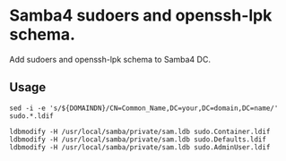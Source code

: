 Samba4 sudoers and openssh-lpk schema.
=======================================

Add sudoers and openssh-lpk schema to Samba4 DC.

Usage
-------

```
sed -i -e 's/${DOMAINDN}/CN=Common_Name,DC=your,DC=domain,DC=name/' sudo.*.ldif

ldbmodify -H /usr/local/samba/private/sam.ldb sudo.Container.ldif
ldbmodify -H /usr/local/samba/private/sam.ldb sudo.Defaults.ldif
ldbmodify -H /usr/local/samba/private/sam.ldb sudo.AdminUser.ldif
```

